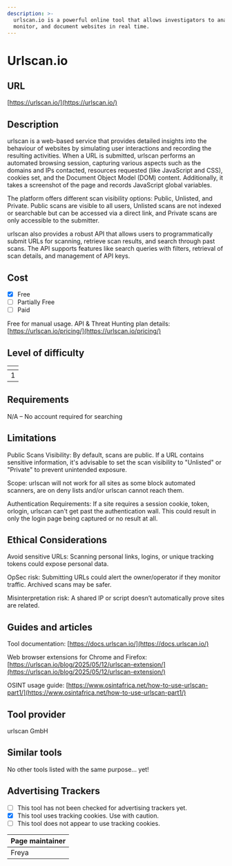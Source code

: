 ```yaml
---
description: >-
  urlscan.io is a powerful online tool that allows investigators to analyse,
  monitor, and document websites in real time.
---
```


# Urlscan.io

## URL

[https://urlscan.io/](https://urlscan.io/)

## Description

urlscan is a web-based service that provides detailed insights into the behaviour of websites by simulating user interactions and recording the resulting activities. When a URL is submitted, urlscan performs an automated browsing session, capturing various aspects such as the domains and IPs contacted, resources requested (like JavaScript and CSS), cookies set, and the Document Object Model (DOM) content. Additionally, it takes a screenshot of the page and records JavaScript global variables.

The platform offers different scan visibility options: Public, Unlisted, and Private. Public scans are visible to all users, Unlisted scans are not indexed or searchable but can be accessed via a direct link, and Private scans are only accessible to the submitter.

urlscan also provides a robust API that allows users to programmatically submit URLs for scanning, retrieve scan results, and search through past scans. The API supports features like search queries with filters, retrieval of scan details, and management of API keys.

## Cost

* [x] Free
* [ ] Partially Free
* [ ] Paid

Free for manual usage. API & Threat Hunting plan details: [https://urlscan.io/pricing/](https://urlscan.io/pricing/)

## Level of difficulty

<table><thead><tr><th data-type="rating" data-max="5"></th></tr></thead><tbody><tr><td>1</td></tr></tbody></table>

## Requirements

N/A – No account required for searching

## Limitations

Public Scans Visibility: By default, scans are public. If a URL contains sensitive information, it's advisable to set the scan visibility to "Unlisted" or "Private" to prevent unintended exposure.

Scope: urlscan will not work for all sites as some block automated scanners, are on deny lists and/or urlscan cannot reach them.

Authentication Requirements: If a site requires a session cookie, token, orlogin, urlscan can't get past the authentication wall. This could result in only the login page being captured or no result at all.

## Ethical Considerations

Avoid sensitive URLs: Scanning personal links, logins, or unique tracking tokens could expose personal data.

OpSec risk: Submitting URLs could alert the owner/operator if they monitor traffic. Archived scans may be safer.

Misinterpretation risk: A shared IP or script doesn’t automatically prove sites are related.

## Guides and articles

Tool documentation: [https://docs.urlscan.io/](https://docs.urlscan.io/)

Web browser extensions for Chrome and Firefox: [https://urlscan.io/blog/2025/05/12/urlscan-extension/](https://urlscan.io/blog/2025/05/12/urlscan-extension/)

OSINT usage guide: [https://www.osintafrica.net/how-to-use-urlscan-part1/](https://www.osintafrica.net/how-to-use-urlscan-part1/)

## Tool provider

urlscan GmbH

## Similar tools

No other tools listed with the same purpose... yet!

## Advertising Trackers

* [ ] This tool has not been checked for advertising trackers yet.
* [x] This tool uses tracking cookies. Use with caution.
* [ ] This tool does not appear to use tracking cookies.

| Page maintainer |
| --------------- |
| Freya           |
